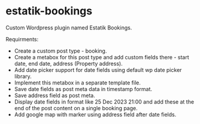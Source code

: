 # estatik-bookings

Custom Wordpress plugin named Estatik Bookings.

Requirments:
- Create a custom post type - booking.
- Create a metabox for this post type and add custom fields there - start date, end date, address (Property address).
- Add date picker support for date fields using default wp date picker library.
- Implement this metabox in a separate template file.
- Save date fields as post meta data in timestamp format.
- Save address field as post meta.
- Display date fields in format like 25 Dec 2023 21:00 and add these at the end of the post content on a single booking page.
- Add google map with marker using address field after date fields.
